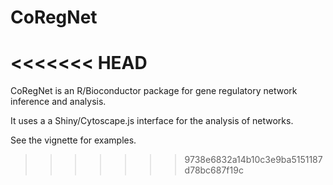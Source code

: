 CoRegNet
========
<<<<<<< HEAD
=======
CoRegNet is an R/Bioconductor package for gene regulatory network inference and analysis.

It uses a a Shiny/Cytoscape.js interface for the analysis of networks.

See the vignette for examples.
>>>>>>> 9738e6832a14b10c3e9ba5151187d78bc687f19c
